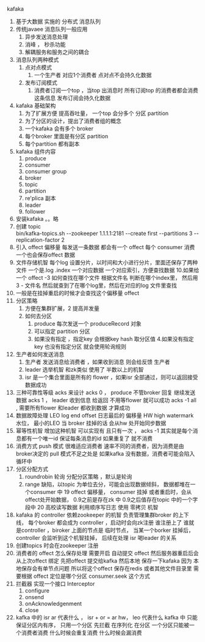 kafaka
1. 基于大数据 实施的 分布式 消息队列
2. 传统javaee 消息队列一般应用
    1. 异步发送消息处理
    2. 消峰 ， 秒杀功能
    3. 解耦服务和服务之间的耦合
3. 消息队列两种模式
    1. 点对点模式
        1. 一个生产者 对应1个消费者
        点对点不会持久化数据
    2. 发布订阅模式
        1. 消费者订阅一个top ，当top 出消息时 所有订阅top 的消费者都会消费这条信息
        发布订阅会持久化数据
4. kafaka 基础架构
    1. 为了扩展方便 提高吞吐量， 一个top 会分多个 分区 partition
    2. 为了分区的设计，提出了消费者组的概念
    3. 一个kafaka 会有多个 broker
    4. 每个broker 里面是有分区 partition
    5. 每个partition 都有副本
5. kafaka 组件内容
    1. produce
    2. consumer
    3. consumer group
    4. broker
    5. topic
    6. partition
    7. re'plica 副本
    8. leader
    9. follower
6. 安装kafaka
    。。略
7. 创建 topic  
    bin/kafka-topics.sh --zookeeper 1.1.1.1:2181 --create first --partitions 3 --replication-factor 2
8. 引入 offect 偏移量
    每发送一条数据 都会有一个 offect  每个 consumer 消费一个也会保存offect 数据
9. 文件存储机智
    每个log 设置分片，以时间和大小进行分片，里面还保存了两种文件 一个是.log .index 一个对应数据 一个对应索引，方便查找数据
10.如果给一个 offect -3 如何查找在哪个文件
     根据文件名 判断在哪个index里，  然后用3 - 文件名 然后就查到了在哪个log里，然后在对应的log 文件里查找
11. 一般是在挂掉重启的时候才会查找这个偏移量 offect
12. 分区策略
    1. 方便在集群扩展，2 提高并发量
    2. 如何去分区
        1. produce 每次发送一个 produceRecord 对象
        2. 可以指定 partition 分区
        3. 如果没有指定 ，指定key  会根据key hash 取分区值
        4.如果没有指定key  也没有指定分区 就会使用轮询规则
13. 生产者如何发送消息
    1. 生产者 发送消息给消费者 ，如果收到消息 则会给反馈 生产者
    2. leader 选举机智 和zk类似 使用了 半数以上的机智
    3. isr 是一个集合里面是所有的 flower ，如果isr 全部通过，则可以返回接受数据成功
14. 三种可靠性等级 acks 来设计
    acks 0 ， produce 不管broker 回复 继续发送数据
    acks 1 ， leader 收到信息 给返回 不用等flower 就可以成功
    acks -1 all , 需要所有flower 和leader 都收到数据 才算成功
15. 数据故障处理
    LEO log end offset 日志最后的 偏移量
    HW high watermark 水位， 最小的LEO
    当 broker 挂掉的话 会从hw 处开始同步数据
16. 幂等性机智 增加这种机智 可以实现有 且只有一次 ， acks -1
    其实就是每个消息都有一个唯一id  保证每条消息的id 如果重复了 就不消费
17. 消费方式
    push 模式 很难适应消费者 速率不同的消费者，因为消费是由broker决定的
    pull 模式不足之处是 如果kafka 没有数据，消费者可能会陷入循环中
18. 分区分配方式
    1. roundrobin  轮询 分配分区策略 ，默认是轮询
    2. range  缺陷，以topic 为单位去分，可能会出现数据倾斜， 数据都堆在一个consumer 中
19 offect
    偏移量， consumer 挂掉 或者重启时，会从offect处开始数据， 0.9之前是存在zk 中 0.9之后值存在topic 中的一个字段中
20 高校读写数据 利用顺序写日志
    使用 零拷贝 机智
21. kafaka 的 controller 依赖zookeeper 的机智
    负责管理集群broker 的上下线， 每个broker 都会成为 controller ，启动时会向zk注册
    谁注册上了 谁就是controller ，biroker 上面的节点是 临时节点， 当某一个borker 挂掉后， controller 会监听到这个机智挂掉， 后续在处理 isr 喝leader 的关系
22. 创建topics 时会在zookeeper 注册  
23. 消费者的 offect  怎么保存处理
    需要开启 自动提交 offect  然后服务器重启后会从上次offect 绑定
    先把offect 提交给kafka 然后本地 保存一下kafaka 因为 本地保存会有单节点问题 所以将这个offect 保存在redis 或者其他文件目录里
    需要根据 offect 定位是哪个分区 consumer.seek 这个方式
24. 拦截器 实现一个接口 Interceptor
    1. configure
    2. onsend
    3. onAcknowledgenment
    4. close
25. kafka 中的 isr ar 代表什么 ， isr + or = ar
    hw， leo 代表什么
    kafka 中 只能保证分区内有序， 只用一个分区
    先拦截 在序列化 在分区
    一个分区只能被一个消费者消费
    什么时候会重复消费
    什么时候会漏消费
    











